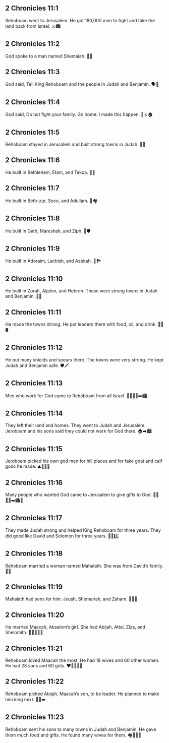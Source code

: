 ## 2 Chronicles 11:1
Rehoboam went to Jerusalem. He got 180,000 men to fight and take the land back from Israel. ⚔️🏙️
## 2 Chronicles 11:2
God spoke to a man named Shemaiah. 📣🙏
## 2 Chronicles 11:3
God said, Tell King Rehoboam and the people in Judah and Benjamin. 🗣️👑
## 2 Chronicles 11:4
God said, Do not fight your family. Go home. I made this happen. 🚫⚔️🏠
## 2 Chronicles 11:5
Rehoboam stayed in Jerusalem and built strong towns in Judah. 🧱🏰
## 2 Chronicles 11:6
He built in Bethlehem, Etam, and Tekoa. 🧱📍
## 2 Chronicles 11:7
He built in Beth-zur, Soco, and Adullam. 🧱🏘️
## 2 Chronicles 11:8
He built in Gath, Mareshah, and Ziph. 🧱🛡️
## 2 Chronicles 11:9
He built in Adoraim, Lachish, and Azekah. 🧱🏞️
## 2 Chronicles 11:10
He built in Zorah, Aijalon, and Hebron. These were strong towns in Judah and Benjamin. 🧱🧱
## 2 Chronicles 11:11
He made the towns strong. He put leaders there with food, oil, and drink. 🏰🍞🛢️
## 2 Chronicles 11:12
He put many shields and spears there. The towns were very strong. He kept Judah and Benjamin safe. 🛡️🗡️
## 2 Chronicles 11:13
Men who work for God came to Rehoboam from all Israel. 🚶‍♂️🚶‍♀️➡️🏙️
## 2 Chronicles 11:14
They left their land and homes. They went to Judah and Jerusalem. Jeroboam and his sons said they could not work for God there. 🏠➡️🏙️
## 2 Chronicles 11:15
Jeroboam picked his own god men for hill places and for fake goat and calf gods he made. ⛰️🐐🐄🗿
## 2 Chronicles 11:16
Many people who wanted God came to Jerusalem to give gifts to God. 🧍‍♂️🧍‍♀️➡️🏙️🎁
## 2 Chronicles 11:17
They made Judah strong and helped King Rehoboam for three years. They did good like David and Solomon for three years. 💪👑3️⃣
## 2 Chronicles 11:18
Rehoboam married a woman named Mahalath. She was from David’s family. 💍👰
## 2 Chronicles 11:19
Mahalath had sons for him: Jeush, Shemariah, and Zaham. 👶👶👶
## 2 Chronicles 11:20
He married Maacah, Absalom’s girl. She had Abijah, Attai, Ziza, and Shelomith. 👰👶👶👶👶
## 2 Chronicles 11:21
Rehoboam loved Maacah the most. He had 18 wives and 60 other women. He had 28 sons and 60 girls. ❤️👨‍👩‍👧‍👦
## 2 Chronicles 11:22
Rehoboam picked Abijah, Maacah’s son, to be leader. He planned to make him king next. 🧒👑➡️
## 2 Chronicles 11:23
Rehoboam sent his sons to many towns in Judah and Benjamin. He gave them much food and gifts. He found many wives for them. 🏘️🍞🎁💍
